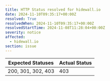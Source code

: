 ```yaml
---
title: HTTP Status resolved for hidewall.io
date: 2024-11-10T09:35:17+00:00Z
resolved: True
resolvedWhen: 2024-11-10T09:35:17+00:00Z
resolvedStartTime: 2024-11-08T11:28:04+00:00Z
severity: notice
affected:
  - hidewall.io
section: issue
---
```


| Expected Statuses | Actual Status  |
|-------------------|----------------|
| 200, 301, 302, 403 | 403 |
